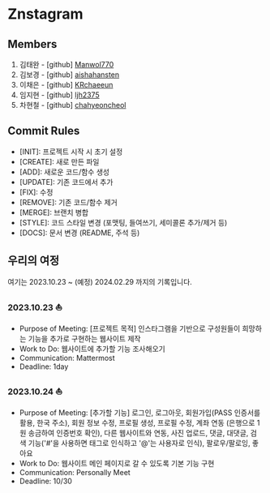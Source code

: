 # Znstagram  
## Members  
1. 김태완 - [github] [Manwol770](https://github.com/Manwol770) 
2. 김보경 - [github] [aishahansten](https://github.com/aishahansten)
3. 이채은 - [github] [KRchaeeun](https://github.com/KRchaeeun)  
4. 임지현 - [github] [ljh2375](https://github.com/ljh2375)
5. 차현철 - [github] [chahyeoncheol](https://github.com/chahyeoncheol)
  
## Commit Rules  
- [INIT]: 프로젝트 시작 시 초기 설정
- [CREATE]: 새로 만든 파일  
- [ADD]: 새로운 코드/함수 생성
- [UPDATE]: 기존 코드에서 추가
- \[FIX]: 수정  
- [REMOVE]: 기존 코드/함수 제거  
- [MERGE]: 브랜치 병합  
- [STYLE]: 코드 스타일 변경 (포맷팅, 들여쓰기, 세미콜론 추가/제거 등)  
- [DOCS]: 문서 변경 (README, 주석 등)
  
## 우리의 여정  
여기는 2023.10.23 ~ (예정) 2024.02.29 까지의 기록입니다.
### 2023.10.23 ⛵
- Purpose of Meeting: [프로젝트 목적] 인스타그램을 기반으로 구성원들이 희망하는 기능을 추가로 구현하는 웹사이트 제작
- Work to Do: 웹사이트에 추가할 기능 조사해오기
- Communication: Mattermost  
- Deadline: 1day  

### 2023.10.24 ⛵
- Purpose of Meeting: [추가할 기능] 로그인, 로그아웃, 회원가입(PASS 인증서를 활용, 한국 주소), 회원 정보 수정, 프로필 생성, 프로필 수정, 계좌 연동 (은행으로 1원 송금하여 인증번호 확인), 다른 웹사이트와 연동, 사진 업로드, 댓글, 대댓글, 검색 기능('#'을 사용하면 태그로 인식하고 '@'는 사용자로 인식), 팔로우/팔로잉, 좋아요
- Work to Do: 웹사이트 메인 페이지로 갈 수 있도록 기본 기능 구현 
- Communication: Personally Meet
- Deadline: 10/30    